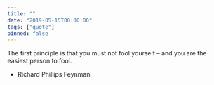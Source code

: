 ```yaml
---
title: ""
date: "2019-05-15T00:00:00"
tags: ["quote"]
pinned: false
---
```


The first principle is that you must not fool yourself – and you are the easiest person to fool.

- Richard Phillips Feynman